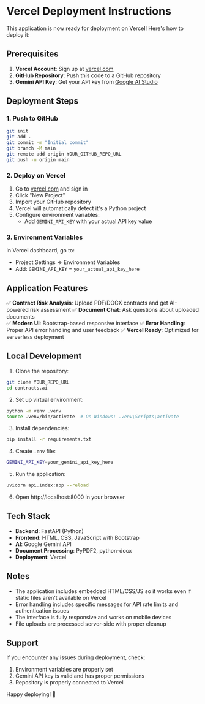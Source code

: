 # Vercel Deployment Instructions

This application is now ready for deployment on Vercel! Here's how to deploy it:

## Prerequisites

1. **Vercel Account**: Sign up at [vercel.com](https://vercel.com)
2. **GitHub Repository**: Push this code to a GitHub repository
3. **Gemini API Key**: Get your API key from [Google AI Studio](https://makersuite.google.com/app/apikey)

## Deployment Steps

### 1. Push to GitHub
```bash
git init
git add .
git commit -m "Initial commit"
git branch -M main
git remote add origin YOUR_GITHUB_REPO_URL
git push -u origin main
```

### 2. Deploy on Vercel

1. Go to [vercel.com](https://vercel.com) and sign in
2. Click "New Project"
3. Import your GitHub repository
4. Vercel will automatically detect it's a Python project
5. Configure environment variables:
   - Add `GEMINI_API_KEY` with your actual API key value

### 3. Environment Variables

In Vercel dashboard, go to:
- Project Settings → Environment Variables
- Add: `GEMINI_API_KEY` = `your_actual_api_key_here`

## Application Features

✅ **Contract Risk Analysis**: Upload PDF/DOCX contracts and get AI-powered risk assessment
✅ **Document Chat**: Ask questions about uploaded documents  
✅ **Modern UI**: Bootstrap-based responsive interface
✅ **Error Handling**: Proper API error handling and user feedback
✅ **Vercel Ready**: Optimized for serverless deployment

## Local Development

1. Clone the repository:
```bash
git clone YOUR_REPO_URL
cd contracts.ai
```

2. Set up virtual environment:
```bash
python -m venv .venv
source .venv/bin/activate  # On Windows: .venv\Scripts\activate
```

3. Install dependencies:
```bash
pip install -r requirements.txt
```

4. Create `.env` file:
```bash
GEMINI_API_KEY=your_gemini_api_key_here
```

5. Run the application:
```bash
uvicorn api.index:app --reload
```

6. Open http://localhost:8000 in your browser

## Tech Stack

- **Backend**: FastAPI (Python)
- **Frontend**: HTML, CSS, JavaScript with Bootstrap
- **AI**: Google Gemini API
- **Document Processing**: PyPDF2, python-docx
- **Deployment**: Vercel

## Notes

- The application includes embedded HTML/CSS/JS so it works even if static files aren't available on Vercel
- Error handling includes specific messages for API rate limits and authentication issues
- The interface is fully responsive and works on mobile devices
- File uploads are processed server-side with proper cleanup

## Support

If you encounter any issues during deployment, check:
1. Environment variables are properly set
2. Gemini API key is valid and has proper permissions
3. Repository is properly connected to Vercel

Happy deploying! 🚀
